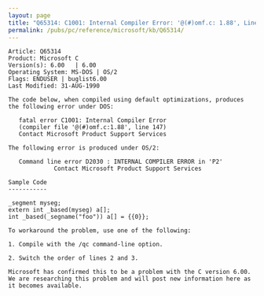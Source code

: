 ```yaml
---
layout: page
title: "Q65314: C1001: Internal Compiler Error: '@(#)omf.c: 1.88', Line 147"
permalink: /pubs/pc/reference/microsoft/kb/Q65314/
---
```


	Article: Q65314
	Product: Microsoft C
	Version(s): 6.00   | 6.00
	Operating System: MS-DOS | OS/2
	Flags: ENDUSER | buglist6.00
	Last Modified: 31-AUG-1990
	
	The code below, when compiled using default optimizations, produces
	the following error under DOS:
	
	   fatal error C1001: Internal Compiler Error
	   (compiler file '@(#)omf.c:1.88', line 147)
	   Contact Microsoft Product Support Services
	
	The following error is produced under OS/2:
	
	   Command line error D2030 : INTERNAL COMPILER ERROR in 'P2'
	             Contact Microsoft Product Support Services
	
	Sample Code
	-----------
	
	_segment myseg;
	extern int _based(myseg) a[];
	int _based(_segname("foo")) a[] = {{0}};
	
	To workaround the problem, use one of the following:
	
	1. Compile with the /qc command-line option.
	
	2. Switch the order of lines 2 and 3.
	
	Microsoft has confirmed this to be a problem with the C version 6.00.
	We are researching this problem and will post new information here as
	it becomes available.
